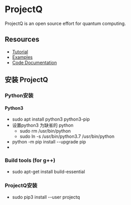 # ProjectQ

ProjectQ is an open source effort for quantum computing.

## Resources

- [Tutorial](https://projectq.readthedocs.io/en/latest/tutorials.html)
- [Examples](https://projectq.readthedocs.io/en/latest/examples.html#examples)
- [Code Documentation](https://projectq.readthedocs.io/en/latest/projectq.html#code-doc)

## 安装 ProjectQ
### Python安装
#### Python3
- sudo apt install python3 python3-pip
- 设置python3 为缺省的 python
  - sudo rm /usr/bin/python
  - sudo ln -s /usr/bin/python3.7 /usr/bin/python
- python -m pip install --upgrade pip
- 
### Build tools (for g++)
- sudo apt-get install build-essential 

### ProjectQ安装
- sudo pip3 install --user projectq
